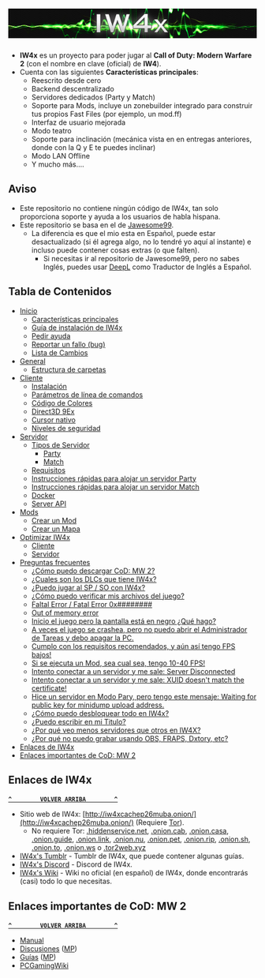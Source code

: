 <h1 align="center">
    <br>
    <a href="#"><img src="Recursos/IW4x-Logo.jpg" alt="IW4x-Logo" title="IW4x" width="610" height="60"/></a>
    <br>
</h1>

- **IW4x** es un proyecto para poder jugar al **Call of Duty: Modern Warfare 2** (con el nombre en clave (oficial) de **IW4**).
- Cuenta con las siguientes **Características principales**:
    - Reescrito desde cero
    - Backend descentralizado
    - Servidores dedicados (Party y Match)
    - Soporte para Mods, incluye un zonebuilder integrado para construir tus propios Fast Files (por ejemplo, un mod.ff)
    - Interfaz de usuario mejorada
    - Modo teatro
    - Soporte para inclinación (mecánica vista en en entregas anteriores, donde con la Q y E te puedes inclinar)
    - Modo LAN Offline
    - Y mucho más....

## Aviso
- Este repositorio no contiene ningún código de IW4x, tan solo proporciona soporte y ayuda a los usuarios de habla hispana.
- Este repositorio se basa en el de [Jawesome99](https://github.com/Jawesome99/IW4x).
  - La diferencia es que el mio esta en Español, puede estar desactualizado (si él agrega algo, no lo tendré yo aquí al instante) e incluso puede contener cosas extras (o que falten).
    - Si necesitas ir al repositorio de Jawesome99, pero no sabes Inglés, puedes usar [DeepL](https://www.deepl.com/translator) como Traductor de Inglés a Español.

## Tabla de Contenidos
- [Inicio](../../wiki)
  - [Características principales](../../wiki#caracter%C3%ADsticas-principales)
  - [Guía de instalación de IW4x](../../wiki#gu%C3%ADa-de-instalaci%C3%B3n-de-iw4x)
  - [Pedir ayuda](../../wiki#pedir-ayuda)
  - [Reportar un fallo (bug)](../../wiki#reportar-un-fallo-bug)
  - [Lista de Cambios](../../wiki#lista-de-cambios)
- [General](../../wiki/General)
  - [Estructura de carpetas](../../wiki/General#estructura-de-carpetas)
- [Cliente](../../wiki/Cliente)
  - [Instalación](../../wiki/Cliente#instalaci%C3%B3n)
  - [Parámetros de línea de comandos](../../wiki/Cliente#par%C3%A1metros-de-l%C3%ADnea-de-comandos)
  - [Código de Colores](../../wiki/Cliente#c%C3%B3digo-de-colores)
  - [Direct3D 9Ex](../../wiki/Cliente#direct3d-9ex)
  - [Cursor nativo](../../wiki/Cliente#cursor-nativo)
  - [Niveles de seguridad](../../wiki/Cliente#niveles-de-seguridad)
- [Servidor](../../wiki/Servidor)
  - [Tipos de Servidor](../../wiki/Servidor#tipos-de-servidor)
    - [Party](../../wiki/Servidor#party)
    - [Match](../../wiki/Servidor#match)
  - [Requisitos](../../wiki/Servidor#requisitos)
  - [Instrucciones rápidas para alojar un servidor Party](../../wiki/Servidor#instrucciones-r%C3%A1pidas-para-alojar-un-servidor-party)
  - [Instrucciones rápidas para alojar un servidor Match](../../wiki/Servidor#instrucciones-r%C3%A1pidas-para-alojar-un-servidor-match)
  - [Docker](https://github.com/Jawesome99/IW4x/wiki/Docker)
  - [Server API](https://github.com/Jawesome99/IW4x/wiki/IW4x-Server-API)
- [Mods](https://github.com/Jawesome99/IW4x/wiki/Mods)
  - [Crear un Mod](https://github.com/Jawesome99/IW4x/wiki/Create-a-mod)
  - [Crear un Mapa](https://github.com/Jawesome99/IW4x/wiki/Create-a-map)
- [Optimizar IW4x](../../wiki/Optimizar-IW4x)
  - [Cliente](../../wiki/Optimizar-IW4x#cliente)
  - [Servidor](../../wiki/Optimizar-IW4x#servidor)
- [Preguntas frecuentes](../../wiki/Preguntas-frecuentes)
  - [¿Cómo puedo descargar CoD: MW 2?](../../wiki/Preguntas-frecuentes#c%C3%B3mo-puedo-descargar-cod-mw-2)
  - [¿Cuales son los DLCs que tiene IW4x?](../../wiki/Preguntas-frecuentes#cuales-son-los-dlcs-que-tiene-iw4x)
  - [¿Puedo jugar al SP / SO con IW4x?](../../wiki/Preguntas-frecuentes#puedo-jugar-al-sp--so-con-iw4x)
  - [¿Cómo puedo verificar mis archivos del juego?](../../wiki/Preguntas-frecuentes#c%C3%B3mo-puedo-verificar-mis-archivos-del-juego)
  - [Faltal Error / Fatal Error 0x########](../../wiki/Preguntas-frecuentes#me-aparece-un-mensaje-diciendo-faltal-error--fatal-error-0x-qu%C3%A9-hago)
  - [Out of memory error](../../wiki/Preguntas-frecuentes#me-aparece-un-mensaje-diciendo-out-of-memory-error-qu%C3%A9-hago)
  - [Inicio el juego pero la pantalla está en negro ¿Qué hago?](../../wiki/Preguntas-frecuentes#inicio-el-juego-pero-la-pantalla-está-en-negro-qué-hago)
  - [A veces el juego se crashea, pero no puedo abrir el Administrador de Tareas y debo apagar la PC.](../../wiki/Preguntas-frecuentes#a-veces-el-juego-se-crashea-pero-no-puedo-abrir-el-administrador-de-tareas-y-debo-apagar-la-pc)
  - [Cumplo con los requisitos recomendados, y aún así tengo FPS bajos!](../../wiki/Preguntas-frecuentes#cumplo-con-los-requisitos-recomendados-y-aún-así-tengo-fps-bajos)
  - [Si se ejecuta un Mod, sea cual sea, tengo 10-40 FPS!](../../wiki/Preguntas-frecuentes#si-se-ejecuta-un-mod-sea-cual-sea-tengo-10-40-fps)
  - [Intento conectar a un servidor y me sale: Server Disconnected](../../wiki/Preguntas-frecuentes#intento-conectar-a-un-servidor-y-me-sale-server-disconnected)
  - [Intento conectar a un servidor y me sale: XUID doesn't match the certificate!](../../wiki/Preguntas-frecuentes#intento-conectar-a-un-servidor-y-me-sale-xuid-doesnt-match-the-certificate)
  - [Hice un servidor en Modo Pary, pero tengo este mensaje: Waiting for public key for minidump upload address.](../../wiki/Preguntas-frecuentes#hice-un-servidor-en-modo-pary-pero-tengo-este-mensaje-waiting-for-public-key-for-minidump-upload-address)
  - [¿Cómo puedo desbloquear todo en IW4x?](../../wiki/Preguntas-frecuentes#c%C3%B3mo-puedo-desbloquear-todo-en-iw4x)
  - [¿Puedo escribir en mi Titulo?](../../wiki/Preguntas-frecuentes#puedo-escribir-en-mi-titulo)
  - [¿Por qué veo menos servidores que otros en IW4X?](../../wiki/Preguntas-frecuentes#por-qu%C3%A9-veo-menos-servidores-que-otros-en-iw4x)
  - [¿Por qué no puedo grabar usando OBS, FRAPS, Dxtory, etc?](../../wiki/Preguntas-frecuentes#por-qu%C3%A9-no-puedo-grabar-usando-obs-fraps-dxtory-etc)
- [Enlaces de IW4x](#enlaces-de-iw4x)
- [Enlaces importantes de CoD: MW 2](#enlaces-importantes-de-cod-mw-2)

## Enlaces de IW4x
**[`^        VOLVER ARRIBA        ^`](#tabla-de-contenidos)**
- Sitio web de IW4x: [http://iw4xcachep26muba.onion/](http://iw4xcachep26muba.onion/) (Requiere [Tor](https://www.torproject.org/)).
  - No requiere Tor: [.hiddenservice.net](https://iw4xcachep26muba.hiddenservice.net), [.onion.cab](https://iw4xcachep26muba.onion.cab), [.onion.casa](https://iw4xcachep26muba.onion.casa), [.onion.guide](https://iw4xcachep26muba.onion.guide), [.onion.link](https://iw4xcachep26muba.onion.link), [.onion.nu](https://iw4xcachep26muba.onion.nu), [.onion.pet](https://iw4xcachep26muba.onion.pet), [.onion.rip](https://iw4xcachep26muba.onion.rip), [.onion.sh](https://iw4xcachep26muba.onion.sh), [.onion.to](https://iw4xcachep26muba.onion.to), [.onion.ws](https://iw4xcachep26muba.onion.ws) o [.tor2web.xyz](https://iw4xcachep26muba.tor2web.xyz)
- [IW4x's Tumblr](https://iw4x.tumblr.com/) - Tumblr de IW4x, que puede contener algunas guías.
- [IW4x's Discord](https://discord.gg/sKeVmR3) - Discord de IW4x.
- [IW4x's Wiki](../../../wiki) - Wiki no oficial (en español) de IW4x, donde encontrarás (casi) todo lo que necesitas.

## Enlaces importantes de CoD: MW 2
**[`^        VOLVER ARRIBA        ^`](#tabla-de-contenidos)**
- [Manual](https://store.steampowered.com/manual/10180/)
- [Discusiones](https://steamcommunity.com/app/10180/discussions/) ([MP](https://steamcommunity.com/app/10190/discussions/))
- [Guías](https://steamcommunity.com/app/10180/guides/) ([MP](https://steamcommunity.com/app/10190/guides/))
- [PCGamingWiki](https://pcgamingwiki.com/wiki/Call_of_Duty:_Modern_Warfare_2)
